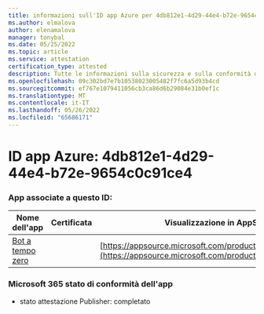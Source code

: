 ```yaml
---
title: informazioni sull'ID app Azure per 4db812e1-4d29-44e4-b72e-9654c0c91ce4
ms.author: elmalova
author: elenamalova
manager: tonybal
ms.date: 05/25/2022
ms.topic: article
ms.service: attestation
certification_type: attested
description: Tutte le informazioni sulla sicurezza e sulla conformità disponibili per 4db812e1-4d29-44e4-b72e-9654c0c91ce4.
ms.openlocfilehash: 09c302bd7e7b10538023005482f7fc6a5d93b4cd
ms.sourcegitcommit: ef767e1079411056cb3ca86d6b29084e31b0ef1c
ms.translationtype: MT
ms.contentlocale: it-IT
ms.lasthandoff: 05/26/2022
ms.locfileid: "65686171"
---
```

# <a name="azure-app-id-4db812e1-4d29-44e4-b72e-9654c0c91ce4"></a>ID app Azure: 4db812e1-4d29-44e4-b72e-9654c0c91ce4


### <a name="apps-associated-with-this-id"></a>App associate a questo ID:
| **Nome dell'app** | **Certificata** | **Visualizzazione in AppSource** |
|--------------|---------------|-----------------------|
| [Bot a tempo zero](../forward/WA200003717.md) |  | [https://appsource.microsoft.com/product/office/WA200003717](https://appsource.microsoft.com/product/office/WA200003717) |

### <a name="microsoft-365-app-compliance-status"></a>Microsoft 365 stato di conformità dell'app
- stato attestazione Publisher: completato
